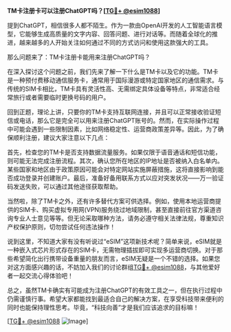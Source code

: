 **TM卡注册卡可以注册ChatGPT吗？[[TG💪+ @esim1088](https://t.me/s/esim1088)]**

提到ChatGPT，相信很多人都不陌生。作为一款由OpenAI开发的人工智能语言模型，它能够生成高质量的文字内容、回答问题、进行对话等。而随着全球化的推进，越来越多的人开始关注如何通过不同的方式访问和使用这款强大的工具。

那么问题来了：TM卡注册卡能用来注册ChatGPT吗？

在深入探讨这个问题之前，我们先来了解一下什么是TM卡以及它的功能。TM卡是一种预付费移动通信服务卡，通常用于国际漫游或特定国家地区的通信需求。与传统的SIM卡相比，TM卡具有灵活性高、无需绑定具体设备等特点，非常适合经常旅行或者需要临时更换号码的用户。

回到正题，理论上讲，只要你的TM卡支持互联网连接，并且可以正常接收验证短信或电话，那么它是完全可以用来注册ChatGPT账号的。然而，在实际操作过程中可能会遇到一些限制因素，比如网络稳定性、运营商政策差异等。因此，为了确保顺利注册，建议大家注意以下几点：

首先，检查您的TM卡是否支持数据流量服务。如果仅限于语音通话和短信功能，则可能无法完成注册流程。其次，确认您所在地区的IP地址是否被纳入白名单内。某些国家和地区由于政策原因可能会对特定网站实施屏蔽措施，这将直接影响到能否成功登录并创建账户。最后，准备好备用联系方式以应对突发状况——万一验证码发送失败，可以通过其他途径获取帮助。

当然啦，除了TM卡之外，还有许多替代方案可供选择。例如，使用本地运营商提供的SIM卡、购买虚拟专用网(VPN)服务绕过地域限制，甚至直接前往官方渠道咨询专业人士意见等等。但无论采取哪种方法，请务必遵守相关法律法规，尊重知识产权保护原则，切勿尝试任何违法操作！

说到这里，不知道大家有没有听说过“eSIM”这项新技术呢？简单来说，eSIM就是一种嵌入式芯片形式存在的SIM卡，无需物理插拔即可实现多运营商切换。对于那些希望简化出行携带设备重量的朋友而言，eSIM无疑是一个不错的选择。如果您对这方面感兴趣的话，不妨加入我们的讨论群组[TG💪+ @esim1088](https://t.me/s/esim1088)，与其他爱好者一起交流心得体验吧！

总之，虽然TM卡确实有可能成为注册ChatGPT的有效工具之一，但在执行过程中仍需谨慎行事。希望大家都能找到最适合自己的解决方案，在享受科技带来便利的同时也能保持理性思考。毕竟，“科技向善”才是我们应该追求的目标嘛！

[[TG💪+ @esim1088](https://t.me/s/esim1088) ![Image](https://i.postimg.cc/4NQfJmqS/Snipaste-2025-05-13-00-14-12.png)]